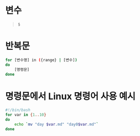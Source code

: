 # 변수
> `$`

# 반복문
```sh
for [변수명] in ({range} | [변수])
do
    [명령문]
done
```

# 명령문에서 Linux 명령어 사용 예시
```sh
#!/bin/bash
for var in {1..10} 
do
 	echo `mv "day $var.md" "day0$var.md"`
done
```






